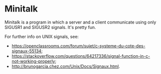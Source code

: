 # Minitalk

Minitalk is a program in which a server and a client communicate using only SIGUSR1 and SIGUSR2 signals.
It's pretty fun.

For further info on UNIX signals, see:
* <https://openclassrooms.com/forum/sujet/c-systeme-du-cote-des-signaux-55134>;
* <https://stackoverflow.com/questions/64217336/signal-function-in-c-not-working-properly>;
* <http://brunogarcia.chez.com/Unix/Docs/Signaux.html>.